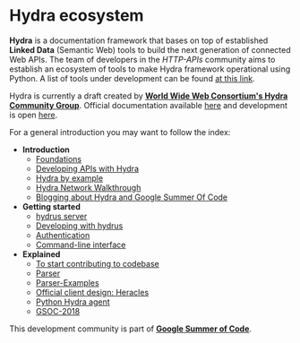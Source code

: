 # Hydra ecosystem

**Hydra** is a documentation framework that bases on top of established **Linked Data** (Semantic Web) tools to build the next generation of connected Web APIs. The team of developers in the *HTTP-APIs* community aims to establish an ecosystem of tools to make Hydra framework operational using Python. A list of tools under development can be found [at this link](https://github.com/HTTP-APIs).

Hydra is currently a draft created by [**World Wide Web Consortium's Hydra Community Group**](https://www.w3.org/community/hydra/). Official documentation available [here](http://hydra-cg.com) and development is open [here](https://github.com/HydraCG).

For a general introduction you may want to follow the index:

* **Introduction**
    * [Foundations](00-Home.md)
    * [Developing APIs with Hydra](Workflow.md)
    * [Hydra by example](Example.md)
    * [Hydra Network Walkthrough](Design.md)
    * <a href="https://medium.com/w3c-hydra-development-community" target="_blank">Blogging about Hydra and Google Summer Of Code</a>
* **Getting started**
    * [hydrus server](hydrus-demo.md)
    * [Developing with hydrus](01-Usage.md)
    * [Authentication](Auth.md)
    * [Command-line interface](CLI.md)
* **Explained**
    * [To start contributing to codebase](Starting-Material.md)
    * [Parser](Parser.md)
    * [Parser-Examples](Parser-Usage.md)
    * [Official client design: Heracles](heracles_explained.md)
    * [Python Hydra agent](hydra-agent-redis-graph.md)
    * [GSOC-2018](GSoC-2018.md)

This development community is part of [**Google Summer of Code**](https://summerofcode.withgoogle.com/organizations/5502406444449792/). 

